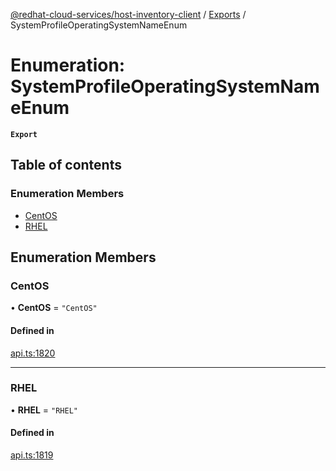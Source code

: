 [@redhat-cloud-services/host-inventory-client](../README.md) / [Exports](../modules.md) / SystemProfileOperatingSystemNameEnum

# Enumeration: SystemProfileOperatingSystemNameEnum

**`Export`**

## Table of contents

### Enumeration Members

- [CentOS](SystemProfileOperatingSystemNameEnum.md#centos)
- [RHEL](SystemProfileOperatingSystemNameEnum.md#rhel)

## Enumeration Members

### CentOS

• **CentOS** = ``"CentOS"``

#### Defined in

[api.ts:1820](https://github.com/gkarat/javascript-clients/blob/master/packages/host-inventory/api.ts#L1820)

___

### RHEL

• **RHEL** = ``"RHEL"``

#### Defined in

[api.ts:1819](https://github.com/gkarat/javascript-clients/blob/master/packages/host-inventory/api.ts#L1819)
